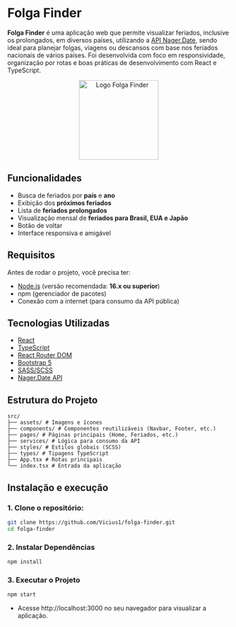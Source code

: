 # Folga Finder
**Folga Finder** é uma aplicação web que permite visualizar feriados, inclusive os prolongados, em diversos países, utilizando a [API Nager.Date](https://date.nager.at), sendo ideal para planejar folgas, viagens ou descansos com base nos feriados nacionais de vários países. Foi desenvolvida com foco em responsividade, organização por rotas e boas práticas de desenvolvimento com React e TypeScript.

<p align="center">
  <img src="https://github.com/user-attachments/assets/da137c43-5c0a-4bfb-ba9a-2266f2c5de46" alt="Logo Folga Finder" width="180" />
</p>

## Funcionalidades
-  Busca de feriados por **país** e **ano**
-  Exibição dos **próximos feriados**
-  Lista de **feriados prolongados**
-  Visualização mensal de **feriados para Brasil, EUA e Japão**
-  Botão de voltar
-  Interface responsiva e amigável

## Requisitos
Antes de rodar o projeto, você precisa ter:
- [Node.js](https://nodejs.org/) (versão recomendada: **16.x ou superior**)
- npm (gerenciador de pacotes)
- Conexão com a internet (para consumo da API pública)

## Tecnologias Utilizadas
- [React](https://reactjs.org/)
- [TypeScript](https://www.typescriptlang.org/)
- [React Router DOM](https://reactrouter.com/)
- [Bootstrap 5](https://getbootstrap.com/)
- [SASS/SCSS](https://sass-lang.com/)
- [Nager.Date API](https://date.nager.at)

## Estrutura do Projeto
```
src/
├── assets/ # Imagens e ícones
├── components/ # Componentes reutilizáveis (Navbar, Footer, etc.)
├── pages/ # Páginas principais (Home, Feriados, etc.)
├── services/ # Lógica para consumo da API
├── styles/ # Estilos globais (SCSS)
├── types/ # Tipagens TypeScript
├── App.tsx # Rotas principais
└── index.tsx # Entrada da aplicação
```

## Instalação e execução

### 1. **Clone o repositório:**
```bash
git clone https://github.com/Vicius1/folga-finder.git
cd folga-finder
```
### 2. Instalar Dependências
```bash
npm install
````
### 3. Executar o Projeto
```bash
npm start
```
- Acesse http://localhost:3000 no seu navegador para visualizar a aplicação.
